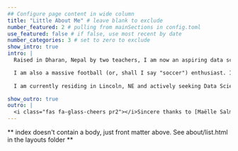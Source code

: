 ```yaml
---
## Configure page content in wide column
title: "Little About Me" # leave blank to exclude
number_featured: 2 # pulling from mainSections in config.toml
use_featured: false # if false, use most recent by date
number_categories: 3 # set to zero to exclude
show_intro: true
intro: | 
  Raised in Dharan, Nepal by two teachers, I am now an aspiring data scientist familiar with cloud platform like AWS and an R user for more than 3 years. I enjoy creating meaningful applications and visualizations using real world data and extracting interesting insights. 

  I am also a massive football (or, shall I say "soccer") enthusiast. I have been a Manchester United fan for more than 15 years. I know we're not doing great at the moment, but we will be back to winning trophies soon. 
  
  I am currently residing in Lincoln, NE and actively seeking Data Science opportunities. Please feel free to reach out if you find my works interesting.

show_outro: true
outro: |
  <i class="fas fa-glass-cheers pr2"></i>Sincere thanks to [Maëlle Salmon](https://masalmon.eu/) for her help naming this Hugo theme!
---
```


** index doesn't contain a body, just front matter above.
See about/list.html in the layouts folder **
